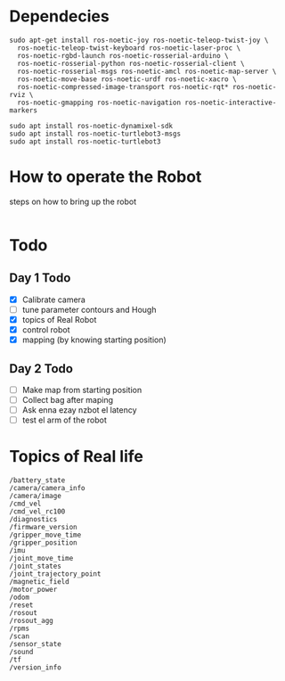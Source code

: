 # Dependecies
 
```
sudo apt-get install ros-noetic-joy ros-noetic-teleop-twist-joy \
  ros-noetic-teleop-twist-keyboard ros-noetic-laser-proc \
  ros-noetic-rgbd-launch ros-noetic-rosserial-arduino \
  ros-noetic-rosserial-python ros-noetic-rosserial-client \
  ros-noetic-rosserial-msgs ros-noetic-amcl ros-noetic-map-server \
  ros-noetic-move-base ros-noetic-urdf ros-noetic-xacro \
  ros-noetic-compressed-image-transport ros-noetic-rqt* ros-noetic-rviz \
  ros-noetic-gmapping ros-noetic-navigation ros-noetic-interactive-markers
```
```
sudo apt install ros-noetic-dynamixel-sdk
sudo apt install ros-noetic-turtlebot3-msgs
sudo apt install ros-noetic-turtlebot3
```
# How to operate the Robot
steps on how to bring up the robot 
```
```
# Todo
## Day 1 Todo
- [x]  Calibrate camera
- [ ]  tune parameter contours and Hough
- [x]  topics of Real Robot
- [x]  control robot
- [x]  mapping (by knowing starting position)
## Day 2 Todo
- [ ] Make map from starting position 
- [ ] Collect bag after maping 
- [ ] Ask enna ezay nzbot el latency
- [ ] test el arm of the robot 
# Topics of Real life
```
/battery_state
/camera/camera_info
/camera/image
/cmd_vel
/cmd_vel_rc100
/diagnostics
/firmware_version
/gripper_move_time
/gripper_position
/imu
/joint_move_time
/joint_states
/joint_trajectory_point
/magnetic_field
/motor_power
/odom
/reset
/rosout
/rosout_agg
/rpms
/scan
/sensor_state
/sound
/tf
/version_info

```
